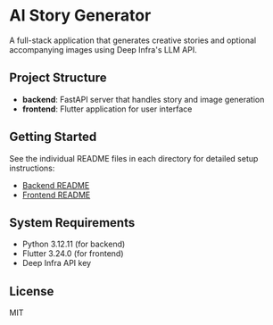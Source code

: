 # AI Story Generator

A full-stack application that generates creative stories and optional accompanying images using Deep Infra's LLM API.

## Project Structure

- **backend**: FastAPI server that handles story and image generation
- **frontend**: Flutter application for user interface

## Getting Started

See the individual README files in each directory for detailed setup instructions:

- [Backend README](./backend/README.md)
- [Frontend README](./frontend/README.md)

## System Requirements

- Python 3.12.11 (for backend)
- Flutter 3.24.0 (for frontend)
- Deep Infra API key

## License

MIT
